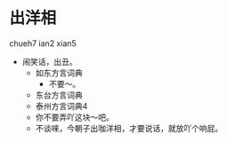 # 出洋相
chueh7 ian2 xian5
+ 闹笑话，出丑。
  * 如东方言词典
    - 不要～。
  * 东台方言词典
  * 泰州方言词典4
  - 你不要弄吖这块～吧。
  - 不谈唻，今朝子出咖洋相，才要说话，就放吖个响屁。
